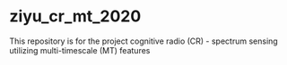 # ziyu_cr_mt_2020
This repository is for the project cognitive radio (CR) - spectrum sensing utilizing multi-timescale (MT) features
